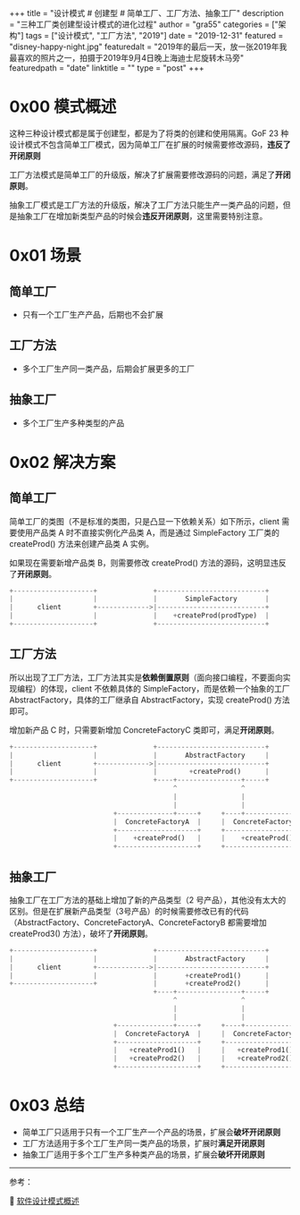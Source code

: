 +++
title = "设计模式 # 创建型 # 简单工厂、工厂方法、抽象工厂"
description = "三种工厂类创建型设计模式的进化过程"
author = "gra55"
categories = ["架构"]
tags = ["设计模式", "工厂方法", "2019"]
date = "2019-12-31"
featured = "disney-happy-night.jpg"
featuredalt = "2019年的最后一天，放一张2019年我最喜欢的照片之一，拍摄于2019年9月4日晚上海迪士尼旋转木马旁"
featuredpath = "date"
linktitle = ""
type = "post"
+++

# 0x00 模式概述

这种三种设计模式都是属于创建型，都是为了将类的创建和使用隔离。GoF 23 种设计模式不包含简单工厂模式，因为简单工厂在扩展的时候需要修改源码，**违反了开闭原则**

工厂方法模式是简单工厂的升级版，解决了扩展需要修改源码的问题，满足了**开闭原则**。

抽象工厂模式是工厂方法的升级版，解决了工厂方法只能生产一类产品的问题，但是抽象工厂在增加新类型产品的时候会**违反开闭原则**，这里需要特别注意。

# 0x01 场景

## 简单工厂

+ 只有一个工厂生产产品，后期也不会扩展

## 工厂方法

+ 多个工厂生产同一类产品，后期会扩展更多的工厂

## 抽象工厂

+ 多个工厂生产多种类型的产品

# 0x02 解决方案

## 简单工厂

简单工厂的类图（不是标准的类图，只是凸显一下依赖关系）如下所示，client 需要使用产品类 A 时不直接实例化产品类 A，而是通过 SimpleFactory 工厂类的 createProd() 方法来创建产品类 A 实例。

如果现在需要新增产品类 B，则需要修改 createProd() 方法的源码，这明显违反了**开闭原则**。

```python
+--------------------+              +---------------------------+
|                    |              |       SimpleFactory       |
|      client        +------------->|---------------------------+
|                    |              |    +createProd(prodType)  |
+--------------------+              +---------------------------+
```

## 工厂方法

所以出现了工厂方法，工厂方法其实是**依赖倒置原则**（面向接口编程，不要面向实现编程）的体现，client 不依赖具体的 SimpleFactory，而是依赖一个抽象的工厂 AbstractFactory，具体的工厂继承自 AbstractFactory，实现 createProd() 方法即可。

增加新产品 C 时，只需要新增加 ConcreteFactoryC 类即可，满足**开闭原则**。

```python
+--------------------+              +---------------------------+
|                    |              |       AbstractFactory     |
|      client        +------------->|---------------------------+
|                    |              |        +createProd()      |
+--------------------+              +----+----------------+-----+
                                         ^                ^
                                         |                |
                                         |                |
                          +--------------+-----+     +----+---------------+
                          |  ConcreteFactoryA  |     |  ConcreteFactoryB  |
                          +--------------------+     +--------------------+
                          |    +createProd()   |     |    +createProd()   |
                          +--------------------+     +--------------------+
```

## 抽象工厂

抽象工厂在工厂方法的基础上增加了新的产品类型（2 号产品），其他没有太大的区别。但是在扩展新产品类型（3号产品）的时候需要修改已有的代码（AbstractFactory、ConcreteFactoryA、ConcreteFactoryB 都需要增加 createProd3() 方法），破坏了**开闭原则**。

```python
+--------------------+              +---------------------------+
|                    |              |       AbstractFactory     |
|      client        +------------->|---------------------------+
|                    |              |       +createProd1()      |
+--------------------+              |       +createProd2()      |
                                    +----+----------------+-----+
                                         ^                ^
                                         |                |
                                         |                |
                          +--------------+-----+     +----+---------------+
                          |  ConcreteFactoryA  |     |  ConcreteFactoryB  |
                          +--------------------+     +--------------------+
                          |   +createProd1()   |     |   +createProd1()   |
                          |   +createProd2()   |     |   +createProd2()   |
                          +--------------------+     +--------------------+
```

# 0x03 总结

+ 简单工厂只适用于只有一个工厂生产一个产品的场景，扩展会**破坏开闭原则**
+ 工厂方法适用于多个工厂生产同一类产品的场景，扩展时**满足开闭原则**
+ 抽象工厂适用于多个工厂生产多种类产品的场景，扩展会**破坏开闭原则**

---
参考：

:pushpin: [软件设计模式概述](http://c.biancheng.net/view/1317.html)
